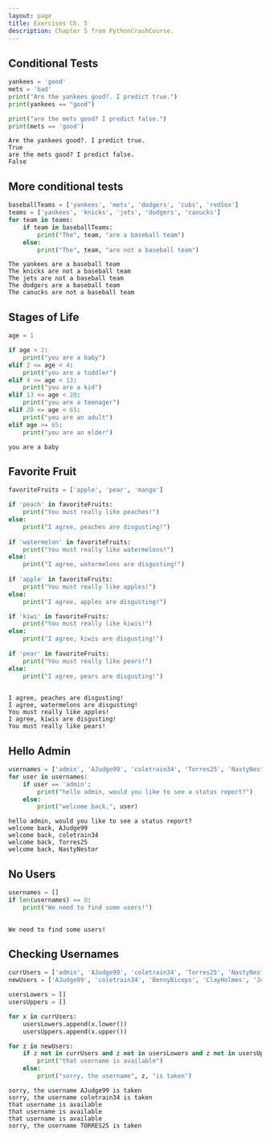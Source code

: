 ```yaml
---
layout: page
title: Exercises Ch. 5
description: Chapter 5 from PythonCrashCourse. 
---
```



## Conditional Tests


```python
yankees = 'good'
mets = 'bad'
print("Are the yankees good?. I predict true.")
print(yankees == "good")

print("are the mets good? I predict false.")
print(mets == 'good')
```

    Are the yankees good?. I predict true.
    True
    are the mets good? I predict false.
    False


## More conditional tests



```python
baseballTeams = ['yankees', 'mets', 'dodgers', 'cubs', 'redSox']
teams = ['yankees', 'knicks', 'jets', 'dodgers', 'canucks']
for team in teams:
    if team in baseballTeams:
        print("The", team, "are a baseball team")
    else:
        print("The", team, "are not a baseball team")
```

    The yankees are a baseball team
    The knicks are not a baseball team
    The jets are not a baseball team
    The dodgers are a baseball team
    The canucks are not a baseball team


## Stages of Life


```python
age = 1

if age < 2:
    print("you are a baby")
elif 2 <= age < 4:
    print("you are a toddler")
elif 4 <= age < 13:
    print("you are a kid")
elif 13 <= age < 20:
    print("you are a teenager")
elif 20 <= age < 65:
    print("you are an adult")
elif age >= 65:
    print("you are an elder")
```

    you are a baby


## Favorite Fruit


```python
favoriteFruits = ['apple', 'pear', 'mango']

if 'peach' in favoriteFruits:
    print("You must really like peaches!")
else:
    print("I agree, peaches are disgusting!")
    
if 'watermelon' in favoriteFruits:
    print("You must really like watermelons!")
else:
    print("I agree, watermelons are disgusting!")
    
if 'apple' in favoriteFruits:
    print("You must really like apples!")
else:
    print("I agree, apples are disgusting!")

if 'kiwi' in favoriteFruits:
    print("You must really like kiwis!")
else:
    print("I agree, kiwis are disgusting!")
    
if 'pear' in favoriteFruits:
    print("You must really like pears!")
else:
    print("I agree, pears are disgusting!")
    
```

    I agree, peaches are disgusting!
    I agree, watermelons are disgusting!
    You must really like apples!
    I agree, kiwis are disgusting!
    You must really like pears!


## Hello Admin


```python
usernames = ['admin', 'AJudge99', 'coletrain34', 'Torres25', 'NastyNestor']
for user in usernames:
    if user == 'admin':
        print("hello admin, would you like to see a status report?")
    else:
        print("welcome back,", user)
```

    hello admin, would you like to see a status report?
    welcome back, AJudge99
    welcome back, coletrain34
    welcome back, Torres25
    welcome back, NastyNestor


## No Users


```python
usernames = []
if len(usernames) == 0:
    print("We need to find some users!")
    
```

    We need to find some users!


## Checking Usernames


```python
currUsers = ['admin', 'AJudge99', 'coletrain34', 'Torres25', 'NastyNestor']
newUsers = ['AJudge99', 'coletrain34', 'BennyBiceps', 'ClayHolmes', 'JohnnyLasagna', "TORRES25"]

usersLowers = []
usersUppers = []

for x in currUsers:
    usersLowers.append(x.lower())
    usersUppers.append(x.upper())

for z in newUsers:
    if z not in currUsers and z not in usersLowers and z not in usersUppers:
        print("that username is available")
    else:
        print("sorry, the username", z, "is taken")
```

    sorry, the username AJudge99 is taken
    sorry, the username coletrain34 is taken
    that username is available
    that username is available
    that username is available
    sorry, the username TORRES25 is taken

